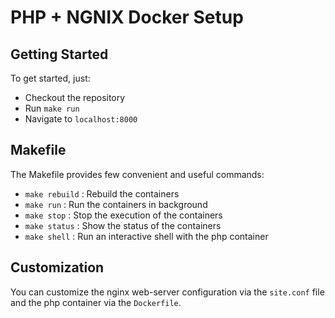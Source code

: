# PHP + NGNIX Docker Setup

## Getting Started
To get started, just:
- Checkout the repository
- Run `make run`
- Navigate to `localhost:8000`

## Makefile
The Makefile provides few convenient and useful commands:
- `make rebuild` : Rebuild the containers
- `make run` : Run the containers in background
- `make stop` : Stop the execution of the containers
- `make status` : Show the status of the containers
- `make shell` : Run an interactive shell with the php container

## Customization
You can customize the nginx web-server configuration via the `site.conf` file and the php container via the `Dockerfile`.
